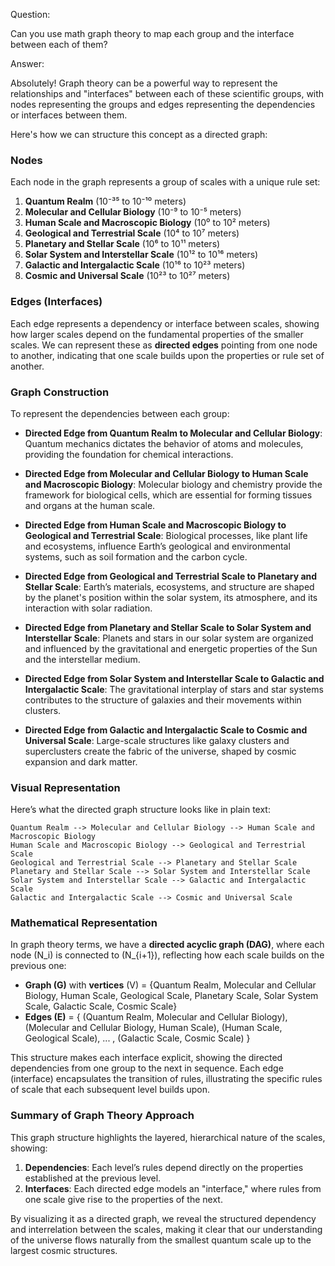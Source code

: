 Question:

Can you use math graph theory to map each group and the interface between each of them?

Answer:

Absolutely! Graph theory can be a powerful way to represent the relationships and "interfaces" between each of these scientific groups, with nodes representing the groups and edges representing the dependencies or interfaces between them.

Here's how we can structure this concept as a directed graph:

### Nodes
Each node in the graph represents a group of scales with a unique rule set:

1. **Quantum Realm** (10⁻³⁵ to 10⁻¹⁰ meters)
2. **Molecular and Cellular Biology** (10⁻⁹ to 10⁻⁵ meters)
3. **Human Scale and Macroscopic Biology** (10⁰ to 10² meters)
4. **Geological and Terrestrial Scale** (10⁴ to 10⁷ meters)
5. **Planetary and Stellar Scale** (10⁶ to 10¹¹ meters)
6. **Solar System and Interstellar Scale** (10¹² to 10¹⁶ meters)
7. **Galactic and Intergalactic Scale** (10¹⁶ to 10²³ meters)
8. **Cosmic and Universal Scale** (10²³ to 10²⁷ meters)

### Edges (Interfaces)
Each edge represents a dependency or interface between scales, showing how larger scales depend on the fundamental properties of the smaller scales. We can represent these as **directed edges** pointing from one node to another, indicating that one scale builds upon the properties or rule set of another.

### Graph Construction

To represent the dependencies between each group:

- **Directed Edge from Quantum Realm to Molecular and Cellular Biology**: Quantum mechanics dictates the behavior of atoms and molecules, providing the foundation for chemical interactions.
  
- **Directed Edge from Molecular and Cellular Biology to Human Scale and Macroscopic Biology**: Molecular biology and chemistry provide the framework for biological cells, which are essential for forming tissues and organs at the human scale.

- **Directed Edge from Human Scale and Macroscopic Biology to Geological and Terrestrial Scale**: Biological processes, like plant life and ecosystems, influence Earth’s geological and environmental systems, such as soil formation and the carbon cycle.

- **Directed Edge from Geological and Terrestrial Scale to Planetary and Stellar Scale**: Earth’s materials, ecosystems, and structure are shaped by the planet's position within the solar system, its atmosphere, and its interaction with solar radiation.

- **Directed Edge from Planetary and Stellar Scale to Solar System and Interstellar Scale**: Planets and stars in our solar system are organized and influenced by the gravitational and energetic properties of the Sun and the interstellar medium.

- **Directed Edge from Solar System and Interstellar Scale to Galactic and Intergalactic Scale**: The gravitational interplay of stars and star systems contributes to the structure of galaxies and their movements within clusters.

- **Directed Edge from Galactic and Intergalactic Scale to Cosmic and Universal Scale**: Large-scale structures like galaxy clusters and superclusters create the fabric of the universe, shaped by cosmic expansion and dark matter.

### Visual Representation

Here’s what the directed graph structure looks like in plain text:

```
Quantum Realm --> Molecular and Cellular Biology --> Human Scale and Macroscopic Biology
Human Scale and Macroscopic Biology --> Geological and Terrestrial Scale
Geological and Terrestrial Scale --> Planetary and Stellar Scale
Planetary and Stellar Scale --> Solar System and Interstellar Scale
Solar System and Interstellar Scale --> Galactic and Intergalactic Scale
Galactic and Intergalactic Scale --> Cosmic and Universal Scale
```

### Mathematical Representation

In graph theory terms, we have a **directed acyclic graph (DAG)**, where each node \(N_i\) is connected to \(N_{i+1}\), reflecting how each scale builds on the previous one:

- **Graph \(G\)** with **vertices** \(V\) = {Quantum Realm, Molecular and Cellular Biology, Human Scale, Geological Scale, Planetary Scale, Solar System Scale, Galactic Scale, Cosmic Scale}
- **Edges \(E\)** = { (Quantum Realm, Molecular and Cellular Biology), (Molecular and Cellular Biology, Human Scale), (Human Scale, Geological Scale), ... , (Galactic Scale, Cosmic Scale) }

This structure makes each interface explicit, showing the directed dependencies from one group to the next in sequence. Each edge (interface) encapsulates the transition of rules, illustrating the specific rules of scale that each subsequent level builds upon.

### Summary of Graph Theory Approach

This graph structure highlights the layered, hierarchical nature of the scales, showing:

1. **Dependencies**: Each level’s rules depend directly on the properties established at the previous level.
2. **Interfaces**: Each directed edge models an "interface," where rules from one scale give rise to the properties of the next.

By visualizing it as a directed graph, we reveal the structured dependency and interrelation between the scales, making it clear that our understanding of the universe flows naturally from the smallest quantum scale up to the largest cosmic structures.

